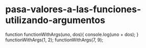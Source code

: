 # pasa-valores-a-las-funciones-utilizando-argumentos
function functionWithArgs(uno, dos){
  console.log(uno + dos);
}
functionWithArgs(1, 2);
functionWithArgs(7, 9);
